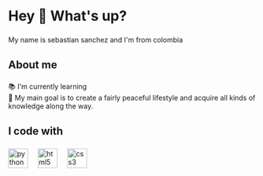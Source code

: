 <h1 align="left">Hey 👋 What's up?</h1>

###

<p align="left">My name is sebastian sanchez and I'm  from colombia</p>

###

<h2 align="left">About me</h2>

###

<p align="left">📚 I'm currently learning <br>🎯 My main goal is to create a fairly peaceful lifestyle and acquire all kinds of knowledge along the way.</p>

###

<h2 align="left">I code with</h2>

###

<div align="left">
  <img src="https://cdn.jsdelivr.net/gh/devicons/devicon/icons/python/python-original.svg" height="40" alt="python logo"  />
  <img width="12" />
  <img src="https://cdn.jsdelivr.net/gh/devicons/devicon/icons/html5/html5-original.svg" height="40" alt="html5 logo"  />
  <img width="12" />
  <img src="https://cdn.jsdelivr.net/gh/devicons/devicon/icons/css3/css3-original.svg" height="40" alt="css3 logo"  />
</div>

###
